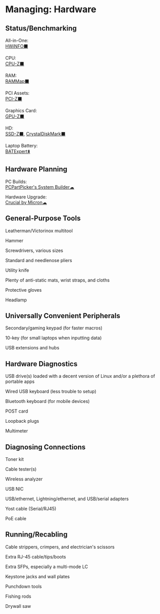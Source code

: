 # Managing: Hardware

## Status/Benchmarking

All-in-One:  
[HWiNFO⬛](https://www.hwinfo.com/)

CPU:  
[CPU-Z⬛](https://www.cpuid.com/softwares/cpu-z.html)

RAM:  
[RAMMap⬛](https://docs.microsoft.com/en-us/sysinternals/downloads/rammap)

PCI Assets:  
[PCI-Z⬛](https://www.pci-z.com/)

Graphics Card:  
[GPU-Z⬛](https://www.techpowerup.com/gpuz/)

HD:  
[SSD-Z⬛](http://aezay.dk/aezay/ssdz/),
[CrystalDiskMark⬛](https://crystalmark.info/en/software/crystaldiskmark/)

Laptop Battery:  
[BATExpert⬇️](https://kcsoftwares.com/?batexpert)

## Hardware Planning

PC Builds:  
[PCPartPicker's System Builder☁](https://pcpartpicker.com/list/)

Hardware Upgrade:  
[Crucial by Micron☁](https://www.crucial.com/)

## General-Purpose Tools

Leatherman/Victorinox multitool

Hammer

Screwdrivers, various sizes

Standard and needlenose pliers

Utility knife

Plenty of anti-static mats, wrist straps, and cloths

Protective gloves

Headlamp

## Universally Convenient Peripherals

Secondary/gaming keypad (for faster macros)

10-key (for small laptops when inputting data)

USB extensions and hubs

## Hardware Diagnostics

USB drive(s) loaded with a decent version of Linux and/or a plethora of portable apps

Wired USB keyboard (less trouble to setup)

Bluetooth keyboard (for mobile devices)

POST card

Loopback plugs

Multimeter

## Diagnosing Connections

Toner kit

Cable tester(s)

Wireless analyzer

USB NIC

USB/ethernet, Lightning/ethernet, and USB/serial adapters

Yost cable (Serial/RJ45)

PoE cable

## Running/Recabling

Cable strippers, crimpers, and electrician's scissors

Extra RJ-45 cable/tips/boots

Extra SFPs, especially a multi-mode LC

Keystone jacks and wall plates

Punchdown tools

Fishing rods

Drywall saw
